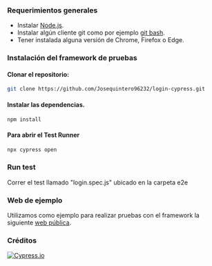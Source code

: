 
### Requerimientos generales

- Instalar [Node.js](https://nodejs.org/es/download/).
- Instalar algún cliente git como por ejemplo [git bash](https://git-scm.com/downloads).
- Tener instalada alguna versión de Chrome, Firefox o Edge.

### Instalación del framework de pruebas

#### **Clonar el repositorio:**

```bash
git clone https://github.com/Josequintero96232/login-cypress.git
```

#### **Instalar las dependencias.**

```bash
npm install
```
#### **Para abrir el Test Runner**

```bash
npx cypress open
```
### Run test
 Correr el test llamado "login.spec.js" ubicado en la carpeta e2e
 
### Web de ejemplo

Utilizamos como ejemplo para realizar pruebas con el framework la siguiente [web pública](https://the-internet.herokuapp.com/login).

### Créditos

[![Cypress.io](https://img.shields.io/badge/tested%20with-Cypress-04C38E.svg)](https://www.cypress.io/)

